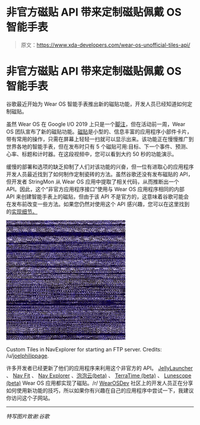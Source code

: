 # 非官方磁贴 API 带来定制磁贴佩戴 OS 智能手表

> 原文：<https://www.xda-developers.com/wear-os-unofficial-tiles-api/>

# 非官方磁贴 API 带来定制磁贴佩戴 OS 智能手表

谷歌最近开始为 Wear OS 智能手表推出新的磁贴功能，开发人员已经知道如何定制磁贴。

虽然 Wear OS 在 Google I/O 2019 上只是一个[脚注](https://www.wareable.com/android-wear/wear-os-missing-in-action-google-io-7231)，但在活动前一周，Wear OS 团队宣布了新的磁贴功能。[磁贴](https://www.xda-developers.com/google-wear-os-tiles-feature/)是小型的、信息丰富的应用程序小部件卡片，带有常用的操作，只需在屏幕上轻轻一扫就可以显示出来。该功能正在慢慢推广到世界各地的智能手表，但在发布时只有 5 个磁贴可用:目标、下一个事件、预测、心率、标题和计时器。在这段视频中，您可以看到大约 50 秒的功能演示。

缓慢的部署和选项的缺乏抑制了人们对该功能的兴奋，但一位有进取心的应用程序开发人员最近找到了如何制作定制瓷砖的方法。虽然谷歌还没有发布磁贴的 API，但开发者 StringMon 从 Wear OS 应用中提取了相关代码，从而推断出一个 API。因此，这个“非官方应用程序接口”使用与 Wear OS 应用程序相同的内部 API 来创建智能手表上的磁贴，但由于该 API 不是官方的，这意味着谷歌可能会在发布前改变一些方法。如果您仍然对使用这个 API 感兴趣，您可以在这里找到的[实现细节。](https://bitbucket.org/StringMon/unofficialtileapi/src/master/)

 <picture>![](img/375b4b587e318f4e33a14401f2017afb.png)</picture> 

Custom Tiles in NavExplorer for starting an FTP server. Credits: /u/[joelphilippage](https://www.reddit.com/r/WearOS/comments/bwquni/made_my_first_custom_tile_for_navexplorer/).

许多开发者已经更新了他们的应用程序来利用这个非官方的 API。 [JellyLauncher](https://play.google.com/store/apps/details?id=vg.maarten.jellylauncher) 、 [Nav Fit](https://play.google.com/store/apps/details?id=com.turndapage.navfit) 、 [Nav Explorer](https://play.google.com/store/apps/details?id=com.turndapage.navexplorer) 、[泡泡云(beta)](https://play.google.com/store/apps/details?id=dyna.logix.bookmarkbubbles) 、 [TerraTime (beta)](https://play.google.com/store/apps/details?id=com.daylightclock.android) 、 [Lunescope (beta)](https://play.google.com/store/apps/details?id=com.daylightmap.moon.pro.android) Wear OS 应用都实现了磁贴。/r/ [WearOSDev](https://www.reddit.com/r/WearOSDev) 社区上的开发人员正在分享如何使用新功能的技巧，所以如果你有兴趣在自己的应用程序中尝试一下，我建议你访问这个子网站。

* * *

*特写图片致谢:谷歌*